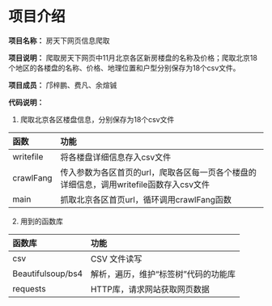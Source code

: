 项目介绍
=================

**项目名称：** 房天下网页信息爬取

**项目说明：** 爬取房天下网页中11月北京各区新房楼盘的名称及价格；爬取北京18个地区的各楼盘的名称、价格、地理位置和户型分别保存为18个csv文件。

**项目成员：** 邝梓鹏、费凡、余煊铖

**代码说明：**<br/>
1. 爬取北京各区楼盘信息，分别保存为18个csv文件<br/>

| 函数        |  功能   | 
|:--------    |:--------|
| writefile   | 将各楼盘详细信息存入csv文件  | 
| crawlFang | 传入参数为各区首页的url，爬取各区每一页各个楼盘的详细信息，调用writefile函数存入csv文件    |
| main   | 抓取北京各区首页url，循环调用crawlFang函数     |

2. 用到的函数库

| 函数库        | 功能   | 
|:--------     |:--------|
| csv   | CSV 文件读写  | 
| Beautifulsoup/bs4 | 解析，遍历，维护“标签树”代码的功能库    |
| requests   | HTTP库，请求网站获取网页数据     |

